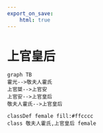 ```yaml
---
export_on_save:
    html: true
---
```


# 上官皇后

```mermaid
graph TB
霍光-->敬夫人霍氏
上官桀-->上官安
上官安-->上官皇后
敬夫人霍氏-->上官皇后

classDef female fill:#ffcccc
class 敬夫人霍氏,上官皇后 female
```